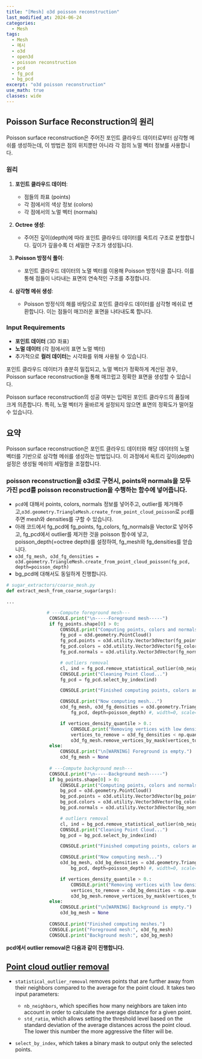 ```yaml
---
title: "[Mesh] o3d poisson reconstruction"
last_modified_at: 2024-06-24
categories:
  - Mesh
tags:
  - Mesh
  - 메시
  - o3d
  - open3d
  - poisson reconstruction
  - pcd
  - fg_pcd
  - bg_pcd
excerpt: "o3d poisson reconstruction"
use_math: true
classes: wide
---
```


## Poisson Surface Reconstruction의 원리

Poisson surface reconstruction은 주어진 포인트 클라우드 데이터로부터 삼각형 메쉬를 생성하는데, 이 방법은 점의 위치뿐만 아니라 각 점의 노멀 벡터 정보를 사용합니다.

### 원리

1. **포인트 클라우드 데이터**:
   - 점들의 좌표 (points)
   - 각 점에서의 색상 정보 (colors)
   - 각 점에서의 노멀 벡터 (normals)

2. **Octree 생성**:
   - 주어진 깊이(depth)에 따라 포인트 클라우드 데이터를 옥트리 구조로 분할합니다. 깊이가 깊을수록 더 세밀한 구조가 생성됩니다.

3. **Poisson 방정식 풀이**:
   - 포인트 클라우드 데이터의 노멀 벡터를 이용해 Poisson 방정식을 풉니다. 이를 통해 점들이 나타내는 표면의 연속적인 구조를 추정합니다.

4. **삼각형 메쉬 생성**:
   - Poisson 방정식의 해를 바탕으로 포인트 클라우드 데이터를 삼각형 메쉬로 변환합니다. 이는 점들이 매끄러운 표면을 나타내도록 합니다.

### Input Requirements

- **포인트 데이터** (3D 좌표)
- **노멀 데이터** (각 점에서의 표면 노멀 벡터)
- 추가적으로 **컬러 데이터**는 시각화를 위해 사용될 수 있습니다.

포인트 클라우드 데이터가 충분히 밀집되고, 노멀 벡터가 정확하게 계산된 경우, Poisson surface reconstruction을 통해 매끄럽고 정확한 표면을 생성할 수 있습니다.

Poisson surface reconstruction의 성공 여부는 입력된 포인트 클라우드의 품질에 크게 의존합니다. 특히, 노멀 벡터가 올바르게 설정되지 않으면 표면의 정확도가 떨어질 수 있습니다.

## 요약

Poisson surface reconstruction은 포인트 클라우드 데이터와 해당 데이터의 노멀 벡터를 기반으로 삼각형 메쉬를 생성하는 방법입니다. 이 과정에서 옥트리 깊이(depth) 설정은 생성될 메쉬의 세밀함을 조절합니다.

### poisson reconstruction을 o3d로 구현시, points와 normals을 모두 가진 pcd를 poisson reconstruction을 수행하는 함수에 넣어줍니다.

- `pcd`에 대해서 points, colors, normals 정보를 넣어주고, outlier를 제거해주고,`o3d.geometry.TriangleMesh.create_from_point_cloud_poisson`로 `pcd`를 주면 mesh와 densities를 구할 수 있습니다.
- 아래 코드에서 fg_pcd에 fg_points, fg_colors, fg_normals을 Vector로 넣어주고, fg_pcd에서 outlier를 제거한 것을 poisson 함수에 넣고, poisson_depth(=octree depth)를 설정하여, fg_mesh와 fg_densities를 얻습니다.
- `o3d_fg_mesh, o3d_fg_densities = o3d.geometry.TriangleMesh.create_from_point_cloud_poisson(fg_pcd, depth=poisson_depth)`
- bg_pcd에 대해서도 동일하게 진행합니다.

```python
# sugar_extractors/coarse_mesh.py
def extract_mesh_from_coarse_sugar(args):

...

               # ---Compute foreground mesh---
                CONSOLE.print("\n-----Foreground mesh-----")
                if fg_points.shape[0] > 0:
                    CONSOLE.print("Computing points, colors and normals...")
                    fg_pcd = o3d.geometry.PointCloud()
                    fg_pcd.points = o3d.utility.Vector3dVector(fg_points.double().cpu().numpy())
                    fg_pcd.colors = o3d.utility.Vector3dVector(fg_colors.double().cpu().numpy())
                    fg_pcd.normals = o3d.utility.Vector3dVector(fg_normals.double().cpu().numpy())

                    # outliers removal
                    cl, ind = fg_pcd.remove_statistical_outlier(nb_neighbors=20, std_ratio=20.)
                    CONSOLE.print("Cleaning Point Cloud...")
                    fg_pcd = fg_pcd.select_by_index(ind)

                    CONSOLE.print("Finished computing points, colors and normals.")

                    CONSOLE.print("Now computing mesh...")
                    o3d_fg_mesh, o3d_fg_densities = o3d.geometry.TriangleMesh.create_from_point_cloud_poisson(
                        fg_pcd, depth=poisson_depth) #, width=0, scale=1.1, linear_fit=False)  # depth=10 should be the default value? 11 is good to (but it starts to make a big number of triangles)

                    if vertices_density_quantile > 0.:
                        CONSOLE.print("Removing vertices with low densities...")
                        vertices_to_remove = o3d_fg_densities < np.quantile(o3d_fg_densities, vertices_density_quantile)
                        o3d_fg_mesh.remove_vertices_by_mask(vertices_to_remove)
                else:
                    CONSOLE.print("\n[WARNING] Foreground is empty.")
                    o3d_fg_mesh = None
                
                # ---Compute background mesh---
                CONSOLE.print("\n-----Background mesh-----")
                if bg_points.shape[0] > 0:
                    CONSOLE.print("Computing points, colors and normals...")
                    bg_pcd = o3d.geometry.PointCloud()
                    bg_pcd.points = o3d.utility.Vector3dVector(bg_points.double().cpu().numpy())
                    bg_pcd.colors = o3d.utility.Vector3dVector(bg_colors.double().cpu().numpy())
                    bg_pcd.normals = o3d.utility.Vector3dVector(bg_normals.double().cpu().numpy())

                    # outliers removal
                    cl, ind = bg_pcd.remove_statistical_outlier(nb_neighbors=20, std_ratio=20.)
                    CONSOLE.print("Cleaning Point Cloud...")
                    bg_pcd = bg_pcd.select_by_index(ind)

                    CONSOLE.print("Finished computing points, colors and normals.")

                    CONSOLE.print("Now computing mesh...")
                    o3d_bg_mesh, o3d_bg_densities = o3d.geometry.TriangleMesh.create_from_point_cloud_poisson(
                        bg_pcd, depth=poisson_depth) #, width=0, scale=1.1, linear_fit=False)  # depth=10 should be the default value? 11 is good to (but it starts to make a big number of triangles)

                    if vertices_density_quantile > 0.:
                        CONSOLE.print("Removing vertices with low densities...")
                        vertices_to_remove = o3d_bg_densities < np.quantile(o3d_bg_densities, vertices_density_quantile)
                        o3d_bg_mesh.remove_vertices_by_mask(vertices_to_remove)
                else:
                    CONSOLE.print("\n[WARNING] Background is empty.")
                    o3d_bg_mesh = None
                
                CONSOLE.print("Finished computing meshes.")
                CONSOLE.print("Foreground mesh:", o3d_fg_mesh)
                CONSOLE.print("Background mesh:", o3d_bg_mesh)

```

**pcd에서 outlier removal은 다음과 같이 진행합니다.**

## [Point cloud outlier removal](https://www.open3d.org/docs/latest/tutorial/Advanced/pointcloud_outlier_removal.html)

- `statistical_outlier_removal` removes points that are further away from their neighbors compared to the average for the point cloud. It takes two input parameters:
  - `nb_neighbors`, which specifies how many neighbors are taken into account in order to calculate the average distance for a given point.
  - `std_ratio`, which allows setting the threshold level based on the standard deviation of the average distances across the point cloud. The lower this number the more aggressive the filter will be.

- `select_by_index`, which takes a binary mask to output only the selected points.

